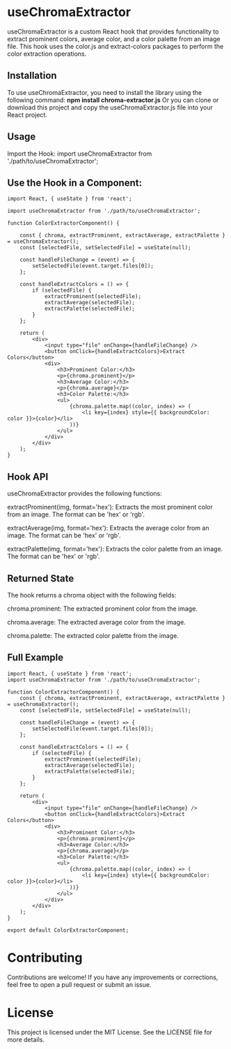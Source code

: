 # useChromaExtractor
useChromaExtractor is a custom React hook that provides functionality to extract prominent colors, average color, and a color palette from an image file. This hook uses the color.js and extract-colors packages to perform the color extraction operations.

## Installation
To use useChromaExtractor, you need to install the library using the following command: <b>npm install chroma-extractor.js</b>
Or you can clone or download this project and copy the useChromaExtractor.js file into your React project.

## Usage
Import the Hook:
import useChromaExtractor from './path/to/useChromaExtractor';

## Use the Hook in a Component:

    import React, { useState } from 'react';
    
    import useChromaExtractor from './path/to/useChromaExtractor';

    function ColorExtractorComponent() {

        const { chroma, extractProminent, extractAverage, extractPalette } = useChromaExtractor();
        const [selectedFile, setSelectedFile] = useState(null);
    
        const handleFileChange = (event) => {
            setSelectedFile(event.target.files[0]);
        };
    
        const handleExtractColors = () => {
            if (selectedFile) {
                extractProminent(selectedFile);
                extractAverage(selectedFile);
                extractPalette(selectedFile);
            }
        };
    
        return (
            <div>
                <input type="file" onChange={handleFileChange} />
                <button onClick={handleExtractColors}>Extract Colors</button>
                <div>
                    <h3>Prominent Color:</h3>
                    <p>{chroma.prominent}</p>
                    <h3>Average Color:</h3>
                    <p>{chroma.average}</p>
                    <h3>Color Palette:</h3>
                    <ul>
                        {chroma.palette.map((color, index) => (
                            <li key={index} style={{ backgroundColor: color }}>{color}</li>
                        ))}
                    </ul>
                </div>
            </div>
        );
    }


## Hook API

useChromaExtractor provides the following functions:

extractProminent(img, format='hex'): Extracts the most prominent color from an image. The format can be 'hex' or 'rgb'.

extractAverage(img, format='hex'): Extracts the average color from an image. The format can be 'hex' or 'rgb'.

extractPalette(img, format='hex'): Extracts the color palette from an image. The format can be 'hex' or 'rgb'.

## Returned State
The hook returns a chroma object with the following fields:

chroma.prominent: The extracted prominent color from the image.

chroma.average: The extracted average color from the image.

chroma.palette: The extracted color palette from the image.

## Full Example

    import React, { useState } from 'react';
    import useChromaExtractor from './path/to/useChromaExtractor';
    
    function ColorExtractorComponent() {
        const { chroma, extractProminent, extractAverage, extractPalette } = useChromaExtractor();
        const [selectedFile, setSelectedFile] = useState(null);
    
        const handleFileChange = (event) => {
            setSelectedFile(event.target.files[0]);
        };
    
        const handleExtractColors = () => {
            if (selectedFile) {
                extractProminent(selectedFile);
                extractAverage(selectedFile);
                extractPalette(selectedFile);
            }
        };
    
        return (
            <div>
                <input type="file" onChange={handleFileChange} />
                <button onClick={handleExtractColors}>Extract Colors</button>
                <div>
                    <h3>Prominent Color:</h3>
                    <p>{chroma.prominent}</p>
                    <h3>Average Color:</h3>
                    <p>{chroma.average}</p>
                    <h3>Color Palette:</h3>
                    <ul>
                        {chroma.palette.map((color, index) => (
                            <li key={index} style={{ backgroundColor: color }}>{color}</li>
                        ))}
                    </ul>
                </div>
            </div>
        );
    }
    
    export default ColorExtractorComponent;

# Contributing
Contributions are welcome! If you have any improvements or corrections, feel free to open a pull request or submit an issue.

# License
This project is licensed under the MIT License. See the LICENSE file for more details.

